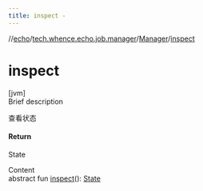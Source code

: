 ```yaml
---
title: inspect -
---
```

//[echo](../../index.md)/[tech.whence.echo.job.manager](../index.md)/[Manager](index.md)/[inspect](inspect.md)



# inspect  
[jvm]  
Brief description  


查看状态



#### Return  


State

  
Content  
abstract fun [inspect](inspect.md)(): [State](../../tech.whence.echo.job.manager.state/-state/index.md)  



